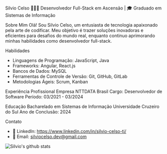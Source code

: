 Silvio Celso
👨🏽‍💻 Desenvolvedor Full-Stack em Ascensão | 🎓 Graduado em Sistemas de Informação

Sobre Mim
Olá! Sou Silvio Celso, um entusiasta de tecnologia apaixonado pela arte de codificar. Meu objetivo é trazer soluções inovadoras e eficientes para desafios do mundo real, enquanto continuo aprimorando minhas habilidades como desenvolvedor full-stack.

Habilidades
- Linguagens de Programação: JavaScript, Java
- Frameworks: Angular, React.js
- Bancos de Dados: MySQL
- Ferramentas de Controle de Versão: Git, GitHub, GitLab
- Metodologias Ágeis: Scrum, Kanban

Experiência Profissional
Empresa NTTDATA Brasil
Cargo: Desenvolvedor de Software
Período: 03/2021 - 03/2024

Educação
Bacharelado em Sistemas de Informação
Universidade Cruzeiro do Sul
Ano de Conclusão: 2024

Contato
- 🔗 LinkedIn: https://www.linkedin.com/in/silvio-celso-ti/
- 📧 Email: silviocelso.dev@gmail.com


![Silvio's github stats](https://github-readme-stats.vercel.app/api?username=Silvio-Hub&show_icons=true&theme=radical)

<!--<details>
 <summary> Desempenho </b></summary> 
</details>-->

<!--
**Silvio-Hub/Silvio-Hub** is a ✨ _special_ ✨ repository because its `README.md` (this file) appears on your GitHub profile.

Here are some ideas to get you started:

- 🔭 I’m currently working on ...
- 🌱 I’m currently learning ...
- 👯 I’m looking to collaborate on ...
- 🤔 I’m looking for help with ...
- 💬 Ask me about ...
- 📫 How to reach me: ...
- 😄 Pronouns: ...
- ⚡ Fun fact: ...
-->
